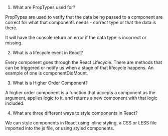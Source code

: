 
1. What are PropTypes used for?

PropTypes are used to verify that the data being passed to a component are correct for what that components needs - correct type or that the data is there.

It will have the console return an error if the data type is incorrect or missing.


2. What is a lifecycle event in React?

Every component goes through the React Lifecycle. There are methods that can be triggered or notify us when a stage of that lifecycle happens. An example of one is componentDidMount.


3.  What is a Higher Order Component?

A higher order component is a function that accepts a component as the argument, applies logic to it, and returns a new component with that logic included.


4.  What are three different ways to style components in React?

We can style components in React using inline styling, a CSS or LESS file imported into the js file, or using styled components.